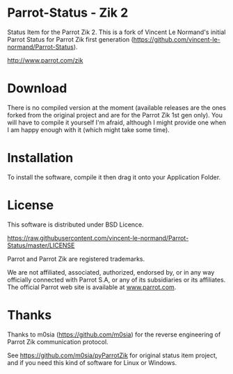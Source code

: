 Parrot-Status - Zik 2
=====================

Status Item for the Parrot Zik 2. This is a fork of Vincent Le Normand's initial Parrot Status for Parrot Zik first generation (https://github.com/vincent-le-normand/Parrot-Status).

http://www.parrot.com/zik



Download
========

There is no compiled version at the moment (available releases are the ones forked from the original project and are for the Parrot Zik 1st gen only). You will have to compile it yourself I'm afraid, although I might provide one when I am happy enough with it (which might take some time).

Installation
============

To install the software, compile it then drag it onto your Application Folder.

License
=======
This software is distributed under BSD Licence.

https://raw.githubusercontent.com/vincent-le-normand/Parrot-Status/master/LICENSE

Parrot and Parrot Zik are registered trademarks.

We are not affiliated, associated, authorized, endorsed by, or in any way officially connected with Parrot S.A, or any of its subsidiaries or its affiliates. The official Parrot web site is available at www.parrot.com. 

Thanks
======
Thanks to m0sia (https://github.com/m0sia) for the reverse engineering of Parrot Zik communication protocol.

See https://github.com/m0sia/pyParrotZik for original status item project, and if you need this kind of software for Linux or Windows.
